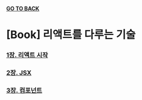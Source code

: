 #### [GO TO BACK](../../README.md)

# [Book] 리액트를 다루는 기술

### [1장. 리액트 시작](./chapter1/README.md)

### [2장. JSX](./chapter2/README.md)

### [3장. 컴포넌트](./chapter3/README.md)
